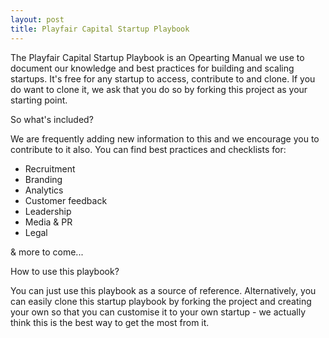 ```yaml
---
layout: post
title: Playfair Capital Startup Playbook 
---
```


The Playfair Capital Startup Playbook is an Opearting Manual we use to document our knowledge and best practices for building and scaling startups. It's free for any startup to access, contribute to and clone. If you do want to clone it, we ask that you do so by forking this project as your starting point.   

So what's included? 

We are frequently adding new information to this and we encourage you to contribute to it also. You can find best practices and checklists for: 

- Recruitment 
- Branding 
- Analytics
- Customer feedback 
- Leadership 
- Media & PR 
- Legal 

& more to come...

How to use this playbook? 

You can just use this playbook as a source of reference. Alternatively, you can easily clone this startup playbook by forking the project and creating your own so that you can customise it to your own startup - we actually think this is the best way to get the most from it.  
